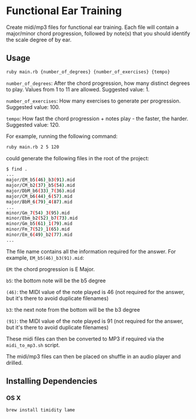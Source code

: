 # Functional Ear Training
Create midi/mp3 files for functional ear training. Each file will contain a major/minor chord progression, followed by note(s) that you should identify the scale degree of by ear.

## Usage
```sh
ruby main.rb {number_of_degrees} {number_of_exercises} {tempo}
```

`number_of_degrees`: After the chord progression, how many distinct degrees to play. Values from 1 to 11 are allowed. Suggested value: 1.

`number_of_exercises`: How many exercises to generate per progression. Suggested value: 100.

`tempo`: How fast the chord progression + notes play - the faster, the harder. Suggested value: 120.

For example, running the following command:
```sh
ruby main.rb 2 5 120
```
could generate the following files in the root of the project:
```sh
$ find .
...
major/EM_b5(46)_b3(91).mid
major/CM_b2(37)_b5(54).mid
major/DbM_b6(33)_7(36).mid
major/CM_b6(44)_6(57).mid
major/BbM_6(79)_4(87).mid
...
minor/Gm_7(54)_3(95).mid
minor/Ebm_b2(52)_b7(73).mid
minor/Gm_b5(61)_1(79).mid
minor/Fm_7(52)_1(65).mid
minor/Em_6(49)_b2(77).mid
...
```
The file name contains all the information required for the answer. For example, `EM_b5(46)_b3(91).mid`:

`EM`: the chord progression is E Major.

`b5`: the bottom note will be the b5 degree

`(46)`: the MIDI value of the note played is 46 (not required for the answer, but it's there to avoid duplicate filenames)

`b3`: the next note from the bottom will be the b3 degree

`(91)`: the MIDI value of the note played is 91 (not required for the answer, but it's there to avoid duplicate filenames)

These midi files can then be converted to MP3 if required via the `midi_to_mp3.sh` script.

The midi/mp3 files can then be placed on shuffle in an audio player and drilled.

## Installing Dependencies
### OS X
```
brew install timidity lame
```
